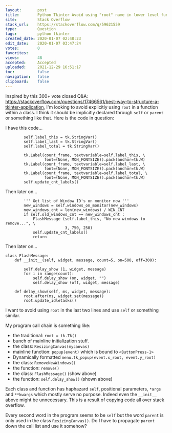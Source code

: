```yaml
---
layout:       post
title:        Python Tkinter Avoid using "root" name in lower level function
site:         Stack Overflow
stack_url:    https://stackoverflow.com/q/59621559
type:         Question
tags:         python tkinter
created_date: 2020-01-07 02:48:23
edit_date:    2020-01-07 03:47:24
votes:        0
favorites:    
views:        48
accepted:     Accepted
uploaded:     2021-12-29 16:51:17
toc:          false
navigation:   false
clipboard:    false
---
```


Inspired by this 300+ vote closed Q&A: https://stackoverflow.com/questions/17466561/best-way-to-structure-a-tkinter-application, I'm looking to avoid explicitly using `root` in a function within a class. I think it should be implicitly declared through `self` or `parent` or something like that. Here is the code in question:

I have this code...

``` 
        self.label_this = tk.StringVar()
        self.label_last = tk.StringVar()
        self.label_total = tk.StringVar()

        tk.Label(count_frame, textvariable=self.label_this, \
                 font=(None, MON_FONTSIZE)).pack(anchor=tk.W)
        tk.Label(count_frame, textvariable=self.label_last, \
                 font=(None, MON_FONTSIZE)).pack(anchor=tk.W)
        tk.Label(count_frame, textvariable=self.label_total, \
                 font=(None, MON_FONTSIZE)).pack(anchor=tk.W)
        self.update_cnt_labels()

```

Then later on...

``` 
        ''' Get list of Window ID's on monitor now '''
        new_windows = self.windows_on_monitor(new_windows)
        new_windows_cnt = len(new_windows) / WIN_CNT
        if self.old_windows_cnt == new_windows_cnt :
            FlashMessage (self.label_this, "No new windows to remove...", \
                          3, 750, 250)
            self.update_cnt_labels()
            return
```

Then later on...

``` 
class FlashMessage:
    def __init__(self, widget, message, count=5, on=500, off=300):

        self.delay_show (1, widget, message)
        for i in range(count):
            self.delay_show (on, widget, "")
            self.delay_show (off, widget, message)

    def delay_show(self, ms, widget, message):
        root.after(ms, widget.set(message))
        root.update_idletasks()
```

I want to avoid using `root` in the last two lines and use `self` or something similar.

My program call chain is something like:

- the traditional: `root = tk.Tk()`
- bunch of mainline initialization stuff.
- the class: `ResizingCanvas(mycanvas)`
- mainline function: `popup(event)` which is bound to `<ButtonPress-1>`
- Dynamically formatted `menu.tk_popup(event.x_root, event.y_root)`
- the class: `RemoveNewWindows()`
- the function: `remove()`
- the class: `FlashMessage()` (show above)
- the function: `self.delay_show()` (shown above)

Each class and function has haphazard `self`, positional parameters, `*args` and `**kwargs` which mostly serve no purpose. Indeed even the `__init__` above might be unnecessary. This is a result of copying code all over stack overflow.

Every second word in the program seems to be `self` but the word `parent`  is only used in the class `ResizingCanvas()`. Do I have to propagate `parent` down the call list and use it somehow?
